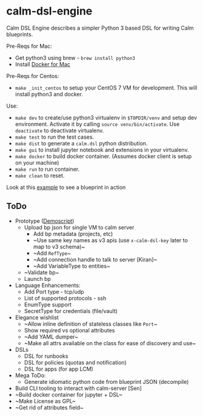# calm-dsl-engine

Calm DSL Engine describes a simpler Python 3 based DSL for writing Calm blueprints.

Pre-Reqs for Mac:
 - Get python3 using brew - `brew install python3`
 - Install [Docker for Mac](https://hub.docker.com/editions/community/docker-ce-desktop-mac)

Pre-Reqs for Centos:
 - `make _init_centos` to setup your CentOS 7 VM for development. This will install python3 and docker.

Use:
 - `make dev` to create/use python3 virtualenv in `$TOPDIR/venv` and setup dev environment. Activate it by calling `source venv/bin/activate`. Use `deactivate` to deactivate virtualenv.
 - `make test` to run the test cases.
 - `make dist` to generate a `calm.dsl` python distribution.
 - `make gui` to install jupyter notebook and extensions in your virtualenv.
 - `make docker` to build docker container. (Assumes docker client is setup on your machine)
 - `make run` to run container.
 - `make clean` to reset.

Look at this [example](https://github.com/ideadevice/calm-dsl-engine/blob/master/tests/single_vm_example/test_single_vm_bp.py) to see a blueprint in action

## ToDo

 - Prototype ([Demoscript](https://docs.google.com/document/d/1Psr8wPD73xCV6r3ILMEIx4Zf-nlN8H2kzMfGWO2A8_Q/edit))
   - Upload bp json for single VM to calm server
     - Add bp metadata (projects, etc)
     - ~Use same key names as v3 apis (use `x-calm-dsl-key` later to map to v3 schema)~
     - ~Add `RefType`~
     - ~Add connection handle to talk to server [Kiran]~
     - ~Add VariableType to entities~
   - ~Validate bp~
   - Launch bp
 - Language Enhancements:
   - Add Port type - tcp/udp
   - List of supported protocols - ssh
   - EnumType support
   - SecretType for credentials (file/vault)
 - Elegance wishlist
   - ~Allow inline definition of stateless classes like `Port`~
   - Show required vs optional attributes
   - ~Add YAML dumper~
   - ~Make all attrs available on the class for ease of discovery and use~
 - DSLs
   - DSL for runbooks
   - DSL for policies (quotas and notification)
   - DSL for apps (for app LCM)
 - Mega ToDo:
   - Generate idiomatic python code from blueprint JSON (decompile)
 - Build CLI tooling to interact with calm-server [Sen]
 - ~Build docker container for jupyter + DSL~
 - ~Make License as GPL~
 - ~Get rid of attributes field~
